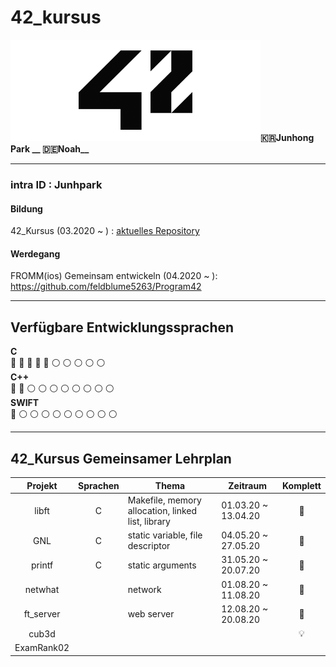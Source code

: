 # 42_kursus
<img src="https://github.com/feldblume5263/42_cursus/blob/master/.42seoul_logo.png?raw=true" width= "400">**:kr:Junhong Park __ :de:Noah__**
   
------
### **intra ID : Junhpark**   

#### Bildung 
42_Kursus (03.2020 ~  ) : [aktuelles Repository](https://github.com/feldblume5263/42_cursus)   
   
#### Werdegang
FROMM(ios) Gemeinsam entwickeln (04.2020 ~ ): <https://github.com/feldblume5263/Program42>
   
-----
   
## Verfügbare Entwicklungssprachen
<b>C</b>   
:red_circle: :red_circle: :red_circle: :red_circle: :red_circle: :white_circle: :white_circle: :white_circle: :white_circle: :white_circle:   
<b>C++</b>    
:red_circle: :red_circle: :white_circle: :white_circle: :white_circle: :white_circle: :white_circle: :white_circle: :white_circle: :white_circle:   
<b>SWIFT</b>   
:red_circle: :white_circle: :white_circle: :white_circle: :white_circle: :white_circle: :white_circle: :white_circle: :white_circle: :white_circle:   
    
------
   
## 42_Kursus Gemeinsamer Lehrplan
   
| Projekt | Sprachen | Thema | Zeitraum | Komplett |
|:----:|:----:| ---- | ---- |:----:|
| libft | C | Makefile, memory allocation, linked list, library | 01.03.20 ~ 13.04.20 | :red_circle: |
| GNL | C | static variable, file descriptor | 04.05.20 ~ 27.05.20 | :red_circle: |
| printf | C | static arguments | 31.05.20 ~ 20.07.20 | :red_circle: |
| netwhat | | network | 01.08.20 ~ 11.08.20 | :red_circle: |
| ft_server | | web server | 12.08.20 ~ 20.08.20 | :red_circle: |
| cub3d | | | | :bulb: |
|ExamRank02|

